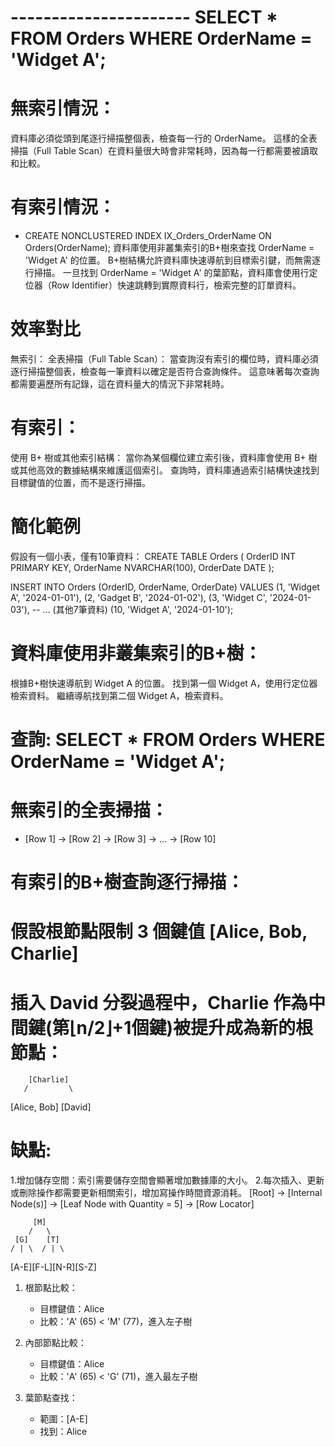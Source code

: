 

# ---------------------- SELECT * FROM Orders WHERE OrderName = 'Widget A';

# 無索引情況：
資料庫必須從頭到尾逐行掃描整個表，檢查每一行的 OrderName。
這樣的全表掃描（Full Table Scan）在資料量很大時會非常耗時，因為每一行都需要被讀取和比較。


# 有索引情況：
- CREATE NONCLUSTERED INDEX IX_Orders_OrderName ON Orders(OrderName);
資料庫使用非叢集索引的B+樹來查找 OrderName = 'Widget A' 的位置。
B+樹結構允許資料庫快速導航到目標索引鍵，而無需逐行掃描。
一旦找到 OrderName = 'Widget A' 的葉節點，資料庫會使用行定位器（Row Identifier）快速跳轉到實際資料行，檢索完整的訂單資料。

# 效率對比
無索引：
全表掃描（Full Table Scan）：
當查詢沒有索引的欄位時，資料庫必須逐行掃描整個表，檢查每一筆資料以確定是否符合查詢條件。
這意味著每次查詢都需要遍歷所有記錄，這在資料量大的情況下非常耗時。

# 有索引：
使用 B+ 樹或其他索引結構：
當你為某個欄位建立索引後，資料庫會使用 B+ 樹或其他高效的數據結構來維護這個索引。
查詢時，資料庫通過索引結構快速找到目標鍵值的位置，而不是逐行掃描。

# 簡化範例
假設有一個小表，僅有10筆資料：
CREATE TABLE Orders (
    OrderID INT PRIMARY KEY,
    OrderName NVARCHAR(100),
    OrderDate DATE
);

INSERT INTO Orders (OrderID, OrderName, OrderDate) VALUES
(1, 'Widget A', '2024-01-01'),
(2, 'Gadget B', '2024-01-02'),
(3, 'Widget C', '2024-01-03'),
-- ... (其他7筆資料)
(10, 'Widget A', '2024-01-10');

# 資料庫使用非叢集索引的B+樹：
根據B+樹快速導航到 Widget A 的位置。
找到第一個 Widget A，使用行定位器檢索資料。
繼續導航找到第二個 Widget A，檢索資料。

# 查詢: SELECT * FROM Orders WHERE OrderName = 'Widget A';

# 無索引的全表掃描：
- [Row 1] -> [Row 2] -> [Row 3] -> ... -> [Row 10]



# 有索引的B+樹查詢逐行掃描：
# 假設根節點限制 3 個鍵值 [Alice, Bob, Charlie]
# 插入 David 分裂過程中，Charlie 作為中間鍵(第⌊n/2⌋+1個鍵)被提升成為新的根節點：
        [Charlie]
       /         \
[Alice, Bob]   [David]

# 缺點:

1.增加儲存空間：索引需要儲存空間會顯著增加數據庫的大小。
2.每次插入、更新或刪除操作都需要更新相關索引，增加寫操作時間資源消耗。
[Root] -> [Internal Node(s)] -> [Leaf Node with Quantity = 5] -> [Row Locator]


         [M]
        /   \
     [G]    [T]
    / | \  / | \
[A-E][F-L][N-R][S-Z]

1. 根節點比較：
   - 目標鍵值：Alice
   - 比較：'A' (65) < 'M' (77)，進入左子樹

2. 內部節點比較：
   - 目標鍵值：Alice
   - 比較：'A' (65) < 'G' (71)，進入最左子樹

3. 葉節點查找：
   - 範圍：[A-E]
   - 找到：Alice


   